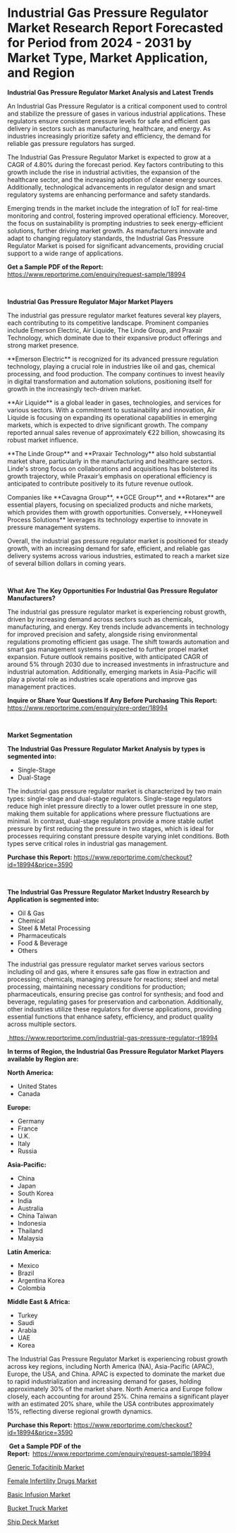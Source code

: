 <p><h1>Industrial Gas Pressure Regulator Market Research Report Forecasted for Period from 2024 -  2031 by Market Type, Market Application, and Region</h1></p><p><strong>Industrial Gas Pressure Regulator Market Analysis and Latest Trends</strong></p>
<p><p>An Industrial Gas Pressure Regulator is a critical component used to control and stabilize the pressure of gases in various industrial applications. These regulators ensure consistent pressure levels for safe and efficient gas delivery in sectors such as manufacturing, healthcare, and energy. As industries increasingly prioritize safety and efficiency, the demand for reliable gas pressure regulators has surged.</p><p>The Industrial Gas Pressure Regulator Market is expected to grow at a CAGR of 4.80% during the forecast period. Key factors contributing to this growth include the rise in industrial activities, the expansion of the healthcare sector, and the increasing adoption of cleaner energy sources. Additionally, technological advancements in regulator design and smart regulatory systems are enhancing performance and safety standards.</p><p>Emerging trends in the market include the integration of IoT for real-time monitoring and control, fostering improved operational efficiency. Moreover, the focus on sustainability is prompting industries to seek energy-efficient solutions, further driving market growth. As manufacturers innovate and adapt to changing regulatory standards, the Industrial Gas Pressure Regulator Market is poised for significant advancements, providing crucial support to a wide range of applications.</p></p>
<p><strong>Get a Sample PDF of the Report:&nbsp;</strong> <a href="https://www.reportprime.com/enquiry/request-sample/18994?utm_campaign=9&utm_medium=2&utm_source=Github&utm_content=ia&utm_term=22112024&utm_id=industrial-gas-pressure-regulator">https://www.reportprime.com/enquiry/request-sample/18994</a></p>
<p>&nbsp;</p>
<p><strong>Industrial Gas Pressure Regulator Major Market Players</strong></p>
<p><p>The industrial gas pressure regulator market features several key players, each contributing to its competitive landscape. Prominent companies include Emerson Electric, Air Liquide, The Linde Group, and Praxair Technology, which dominate due to their expansive product offerings and strong market presence.</p><p>**Emerson Electric** is recognized for its advanced pressure regulation technology, playing a crucial role in industries like oil and gas, chemical processing, and food production. The company continues to invest heavily in digital transformation and automation solutions, positioning itself for growth in the increasingly tech-driven market. </p><p>**Air Liquide** is a global leader in gases, technologies, and services for various sectors. With a commitment to sustainability and innovation, Air Liquide is focusing on expanding its operational capabilities in emerging markets, which is expected to drive significant growth. The company reported annual sales revenue of approximately €22 billion, showcasing its robust market influence.</p><p>**The Linde Group** and **Praxair Technology** also hold substantial market share, particularly in the manufacturing and healthcare sectors. Linde's strong focus on collaborations and acquisitions has bolstered its growth trajectory, while Praxair’s emphasis on operational efficiency is anticipated to contribute positively to its future revenue outlook.</p><p>Companies like **Cavagna Group**, **GCE Group**, and **Rotarex** are essential players, focusing on specialized products and niche markets, which provides them with growth opportunities. Conversely, **Honeywell Process Solutions** leverages its technology expertise to innovate in pressure management systems.</p><p>Overall, the industrial gas pressure regulator market is positioned for steady growth, with an increasing demand for safe, efficient, and reliable gas delivery systems across various industries, estimated to reach a market size of several billion dollars in coming years.</p></p>
<p>&nbsp;</p>
<p><strong>What Are The Key Opportunities For Industrial Gas Pressure Regulator Manufacturers?</strong></p>
<p><p>The industrial gas pressure regulator market is experiencing robust growth, driven by increasing demand across sectors such as chemicals, manufacturing, and energy. Key trends include advancements in technology for improved precision and safety, alongside rising environmental regulations promoting efficient gas usage. The shift towards automation and smart gas management systems is expected to further propel market expansion. Future outlook remains positive, with anticipated CAGR of around 5% through 2030 due to increased investments in infrastructure and industrial automation. Additionally, emerging markets in Asia-Pacific will play a pivotal role as industries scale operations and improve gas management practices.</p></p>
<p><strong>Inquire or Share Your Questions If Any Before Purchasing This Report:</strong> <a href="https://www.reportprime.com/enquiry/pre-order/18994?utm_campaign=9&utm_medium=2&utm_source=Github&utm_content=ia&utm_term=22112024&utm_id=industrial-gas-pressure-regulator">https://www.reportprime.com/enquiry/pre-order/18994</a></p>
<p>&nbsp;</p>
<p><strong>Market Segmentation</strong></p>
<p><strong>The Industrial Gas Pressure Regulator Market Analysis by types is segmented into:</strong></p>
<p><ul><li>Single-Stage</li><li>Dual-Stage</li></ul></p>
<p><p>The industrial gas pressure regulator market is characterized by two main types: single-stage and dual-stage regulators. Single-stage regulators reduce high inlet pressure directly to a lower outlet pressure in one step, making them suitable for applications where pressure fluctuations are minimal. In contrast, dual-stage regulators provide a more stable outlet pressure by first reducing the pressure in two stages, which is ideal for processes requiring constant pressure despite varying inlet conditions. Both types serve critical roles in industrial gas management.</p></p>
<p><strong>Purchase this Report:&nbsp;</strong><a href="https://www.reportprime.com/checkout?id=18994&price=3590&utm_campaign=9&utm_medium=2&utm_source=Github&utm_content=ia&utm_term=22112024&utm_id=industrial-gas-pressure-regulator">https://www.reportprime.com/checkout?id=18994&price=3590</a></p>
<p>&nbsp;</p>
<p><strong>The Industrial Gas Pressure Regulator Market Industry Research by Application is segmented into:</strong></p>
<p><ul><li>Oil & Gas</li><li>Chemical</li><li>Steel & Metal Processing</li><li>Pharmaceuticals</li><li>Food & Beverage</li><li>Others</li></ul></p>
<p><p>The industrial gas pressure regulator market serves various sectors including oil and gas, where it ensures safe gas flow in extraction and processing; chemicals, managing pressure for reactions; steel and metal processing, maintaining necessary conditions for production; pharmaceuticals, ensuring precise gas control for synthesis; and food and beverage, regulating gases for preservation and carbonation. Additionally, other industries utilize these regulators for diverse applications, providing essential functions that enhance safety, efficiency, and product quality across multiple sectors.</p></p>
<p><a href="https://www.reportprime.com/industrial-gas-pressure-regulator-r18994?utm_campaign=9&utm_medium=2&utm_source=Github&utm_content=ia&utm_term=22112024&utm_id=industrial-gas-pressure-regulator">&nbsp;https://www.reportprime.com/industrial-gas-pressure-regulator-r18994</a></p>
<p><strong>In terms of Region, the Industrial Gas Pressure Regulator Market Players available by Region are:</strong></p>
<p>
    <p> <strong> North America: </strong>
        <ul>
            <li>United States</li>
            <li>Canada</li>
        </ul>
        </p> 
    <p> <strong> Europe: </strong>
        <ul>
            <li>Germany</li>
            <li>France</li>
            <li>U.K.</li>
            <li>Italy</li>
            <li>Russia</li>
        </ul>
        </p> 
    <p> <strong> Asia-Pacific: </strong>
        <ul>
            <li>China</li>
            <li>Japan</li>
            <li>South Korea</li>
            <li>India</li>
            <li>Australia</li>
            <li>China Taiwan</li>
            <li>Indonesia</li>
            <li>Thailand</li>
            <li>Malaysia</li>
        </ul>
        </p> 
    <p> <strong> Latin America: </strong>
        <ul>
            <li>Mexico</li>
            <li>Brazil</li>
            <li>Argentina Korea</li>
            <li>Colombia</li>
        </ul>
        </p> 
    <p> <strong> Middle East & Africa: </strong>
        <ul>
            <li>Turkey</li>
            <li>Saudi</li>
            <li>Arabia</li>
            <li>UAE</li>
            <li>Korea</li>
        </ul>
    </p>
    </p>
<p><p>The Industrial Gas Pressure Regulator Market is experiencing robust growth across key regions, including North America (NA), Asia-Pacific (APAC), Europe, the USA, and China. APAC is expected to dominate the market due to rapid industrialization and increasing demand for gases, holding approximately 30% of the market share. North America and Europe follow closely, each accounting for around 25%. China remains a significant player with an estimated 20% share, while the USA contributes approximately 15%, reflecting diverse regional growth dynamics.</p></p>
<p><strong>Purchase this Report: </strong><a href="https://www.reportprime.com/checkout?id=18994&price=3590&utm_campaign=9&utm_medium=2&utm_source=Github&utm_content=ia&utm_term=22112024&utm_id=industrial-gas-pressure-regulator">https://www.reportprime.com/checkout?id=18994&price=3590</a></p>
<p>&nbsp;<strong>Get a Sample PDF of the Report:&nbsp;&nbsp;</strong><a href="https://www.reportprime.com/enquiry/request-sample/18994?utm_campaign=9&utm_medium=2&utm_source=Github&utm_content=ia&utm_term=22112024&utm_id=industrial-gas-pressure-regulator">https://www.reportprime.com/enquiry/request-sample/18994</a></p>
<p><strong></strong></p>
<p><p><a href="https://issuu.com/reportprime-2/docs/generic-tofacitinib-market-size-203_fe50136224c991?utm_campaign=9&utm_medium=2&utm_source=Github&utm_content=ia&utm_term=22112024&utm_id=industrial-gas-pressure-regulator">Generic Tofacitinib Market</a></p><p><a href="https://www.linkedin.com/pulse/growth-opportunities-challenges-female-infertility-drugs-market-ryofe?utm_campaign=9&utm_medium=2&utm_source=Github&utm_content=ia&utm_term=22112024&utm_id=industrial-gas-pressure-regulator">Female Infertility Drugs Market</a></p><p><a href="https://issuu.com/reportprime-2/docs/basic-infusion-market-size-2030.ppt_08fbcdf32a343d?utm_campaign=9&utm_medium=2&utm_source=Github&utm_content=ia&utm_term=22112024&utm_id=industrial-gas-pressure-regulator">Basic Infusion Market</a></p><p><a href="https://github.com/marloy8/Market-Research-Report-List-6/blob/main/bucket-truck-market.md?utm_campaign=9&utm_medium=2&utm_source=Github&utm_content=ia&utm_term=22112024&utm_id=industrial-gas-pressure-regulator">Bucket Truck Market</a></p><p><a href="https://github.com/hgf64gh/Market-Research-Report-List-1/blob/main/ship-deck-market.md?utm_campaign=9&utm_medium=2&utm_source=Github&utm_content=ia&utm_term=22112024&utm_id=industrial-gas-pressure-regulator">Ship Deck Market</a></p></p>